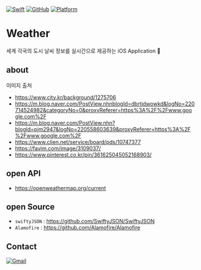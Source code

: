 [![Swift](https://img.shields.io/badge/Swift-compatible-E77335.svg)](https://swift.org)
[![GitHub](https://img.shields.io/badge/Github-S2Hwan-red.svg)](https://github.com/S2Hwan/Weather/)
[![Platform](https://img.shields.io/badge/Platform-iOS%209.0%2B-lightgrey.svg)](https://support.apple.com/ko_KR/downloads/ios)
 
# Weather
세계 각국의 도시 날씨 정보를 실시간으로 제공하는 iOS Application 

## about
이미지 출처
- https://www.city.kr/background/1275706
- https://m.blog.naver.com/PostView.nhnblogId=dbrtjdwowkd&logNo=220714524982&categoryNo=0&proxyReferer=https%3A%2F%2Fwww.google.com%2F
- https://m.blog.naver.com/PostView.nhn?blogId=pjm2947&logNo=220558603639&proxyReferer=https%3A%2F%2Fwww.google.com%2F
- https://www.clien.net/service/board/pds/10747377
- https://favim.com/image/3109037/
- https://www.pinterest.co.kr/pin/361625045052168903/

## open API
- https://openweathermap.org/current

## open Source
- `swiftyJSON` : https://github.com/SwiftyJSON/SwiftyJSON
- `Alamofire` : https://github.com/Alamofire/Alamofire

## Contact
[![Gmail](https://img.shields.io/badge/gmail-sclooney0410%40gmail.com-000000.svg)](sclooney0410@gmail.com)

